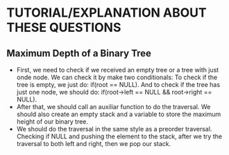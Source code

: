 # TUTORIAL/EXPLANATION ABOUT THESE QUESTIONS

## Maximum Depth of a Binary Tree
* First, we need to check if we received an empty tree or a tree with just onde node. We can check it by make two conditionals: To check if the tree is empty, we just do: if(root == NULL). And to check if the tree has just one node, we should do: if(root->left == NULL && root->right == NULL).
* After that, we should call an auxiliar function to do the traversal. We should also create an empty stack and a variable to store the maximum height of our binary tree.
* We should do the traversal in the same style as a preorder traversal. Checking if NULL and pushing the element to the stack, after we try the traversal to both left and right, then we pop our stack.
